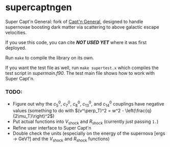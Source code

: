 # supercaptngen

Super Capt'n General: fork of [Capt'n General](https://github.com/aaronvincent/captngen), designed to handle supernovae boosting dark matter via scattering to above galactic escape velocities.

If you use this code, you can cite **_NOT USED YET_** where it was first deployed.

Run `make` to compile the library on its own.

If you want the test file as well, run `make supertest.x` which compiles the test script in *supermain.f90*.
The test main file shows how to work with Super Capt'n.

### TODO:

- Figure out why the $c_{5}^{0}$, $c_{7}^{0}$, $c_{8}^{0}$, $c_{13}^{0}$, and $c_{14}^{0}$ couplings have negative values (something to do with $(v^\perp_T)^2 = w^2 - \left(\frac{q}{2\mu_T}\right)^2$)
- Put actual functions into $V_\text{shock}$ and $R_\text{shock}$ (currently just passing `1.`)
- Refine user interface to Super Capt'n
- Double check the units (especially on the energy of the supernova [ergs -> GeV?] and the $V_\text{shock}$ and $R_\text{shock}$ functions)
